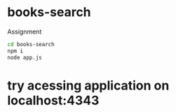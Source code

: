# books-search
Assignment 


```bash
cd books-search 
npm i 
node app.js
```

# try acessing application on localhost:4343 

